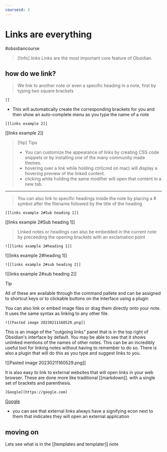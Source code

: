 ```yaml
---
courseid: 3
---
```

# Links are everything

#obsidiancourse


>[!info] links 
>Links are the most important core feature of Obsidian.

## how do we link?


>We link to another note or even a specific heading in a note, first by typing two square brackets
>
```
[[
```

- This will automatically create the corresponding brackets for you and then show an auto-complete menu as you type the name of a note

```
[[links example 2]]
```

[[links example 2]]

>[!tip] Tips
> - You can customize the appearance of links by creating CSS code snippets or by installing one of the many community made themes. 
> - hovering over a link while holding ctrl(cmd on mac) will display a hovering preview of the linked content.
> - clicking while holding the same modifier will open that content in a new tab.

--- 
>You can also link to specific headings inside the note by placing a # symbol after the filename followed by the title of the heading

```
[[links example 2#Sub heading 1]]
```

[[links example 2#Sub heading 1]]


>Linked notes or headings can also be embedded in the current note by preceeding the opening brackets with an exclamation point

```
![[links example 2#heading 1]]
```


![[links example 2#heading 1]]

```
![[links example 2#sub heading 2]]
```
![[links example 2#sub heading 2]]


>[!tip] 
>All of these are available through the command pallete and can be assigned to shortcut keys or to clickable buttons on the interface using a plugin

You can also link or embed image files or drag them directly onto your note. It uses the same syntax as linking to any other file.

```
![[Pasted image 20230211160529.png]]
```

This is an image of the "outgoing links" panel that is in the top right of Obsidian's interface by default. You may be able to see that it shows unlinked mentions of the names of other notes. This can be an incredibly useful tool for linking notes without having to remember to do so. There is also a plugin that will do this as you type and suggest links to you.
 
![[Pasted image 20230211160529.png]]

It is also easy to link to external websites that will open links in your web browser. These are done more like traditional [[markdown]]. with a single set of brackets and parenthesis. 

```
[Google](https://google.com)
```


[Google](https://google.com)
- you can see that external links always have a signifying econ next to them that indicates they will open an external application

## moving on

Lets see what is in the [[templates and templater]] note